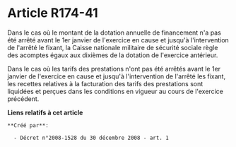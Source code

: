 # Article R174-41

Dans le cas où le montant de la dotation annuelle de financement n'a pas été arrêté avant le 1er janvier de l'exercice en
cause et jusqu'à l'intervention de l'arrêté le fixant, la Caisse nationale militaire de sécurité sociale règle des acomptes
égaux aux dixièmes de la dotation de l'exercice antérieur. 

Dans le cas où les tarifs des prestations n'ont pas été arrêtés avant le 1er janvier de l'exercice en cause et jusqu'à
l'intervention de l'arrêté les fixant, les recettes relatives à la facturation des tarifs des prestations sont liquidées et
perçues dans les conditions en vigueur au cours de l'exercice précédent.

**Liens relatifs à cet article**

	**Créé par**:

	  - Décret n°2008-1528 du 30 décembre 2008 - art. 1
